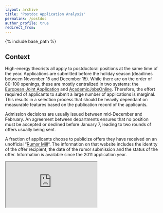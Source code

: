 ```yaml
---
layout: archive
title: "Postdoc Application Analysis"
permalink: /postdoc
author_profile: true
redirect_from:
---
```


{% include base_path %}

## Context 
High-energy theorists all apply to postdoctoral positions at the same time of the year. Applications are submitted before the holiday season (deadlines between November 15 and December 15). While there are on the order of 80-100 openings, these are mostly centralized in two systems: the [European Joint Application](https://itf.fys.kuleuven.be/postdoc-application/) and [AcademicJobsOnline](https://academicjobsonline.org/ajo). Therefore, the effort required of applicants to submit a large number of applications is marginal. This results in a selection process that should be heavily dependant on measurable features based on the publication record of the applicants.

Admission decisions are usually issued between mid-December and February. An agreement between departments ensures that no position must be accepted or declined before January 7, leading to two rounds of offers usually being sent.

A fraction of applicants choose to publicize offers they have received on an unofficial “[Rumor Mill](https://sites.google.com/site/postdocrumor/)“. The information on that website includes the identity of the offer recipient, the date of the rumor submission and the status of the offer. Information is available since the 2011 application year.

<iframe src="https://psabellagarnier.github.io/heprumors/"></iframe>